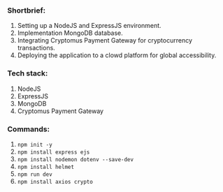 ### Shortbrief:
1. Setting up a NodeJS and ExpressJS environment.
2. Implementation MongoDB database.
3. Integrating Cryptomus Payment Gateway for cryptocurrency transactions.
4. Deploying the application to a clowd platform for global accessibility.

### Tech stack:
1. NodeJS
2. ExpressJS
3. MongoDB
4. Cryptomus Payment Gateway

### Commands:
1. `npm init -y`
2. `npm install express ejs`
3. `npm install nodemon dotenv --save-dev`
4. `npm install helmet`
5. `npm run dev`
6. `npm install axios crypto`